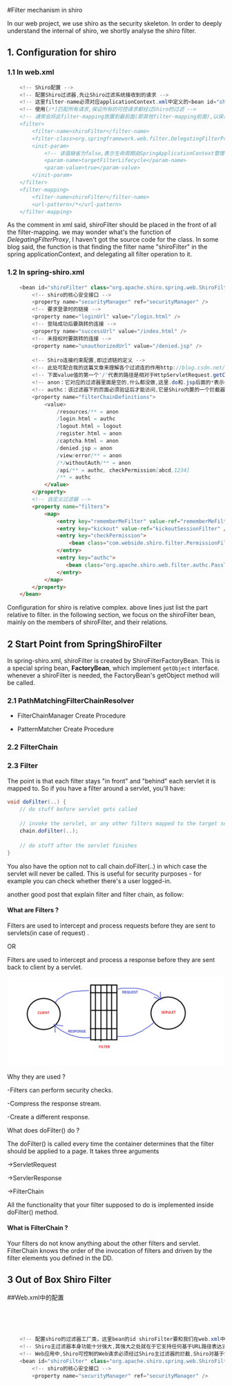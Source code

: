 #Filter mechanism in shiro

In our web project, we use shiro as the security skeleton. In order to deeply understand the internal of shiro, we shortly analyse the shiro filter.
    
## 1. Configuration for shiro

### 1.1 In web.xml

~~~java
	<!-- Shiro配置 -->
	<!-- 配置Shiro过滤器,先让Shiro过滤系统接收到的请求 -->
	<!-- 这里filter-name必须对应applicationContext.xml中定义的<bean id="shiroFilter"/> -->
	<!-- 使用[/*]匹配所有请求,保证所有的可控请求都经过Shiro的过滤 -->
	<!-- 通常会将此filter-mapping放置到最前面(即其他filter-mapping前面),以保证它是过滤器链中第一个起作用的 -->
	<filter>
		<filter-name>shiroFilter</filter-name>
		<filter-class>org.springframework.web.filter.DelegatingFilterProxy</filter-class>
		<init-param>
			<!-- 该值缺省为false,表示生命周期由SpringApplicationContext管理,设置为true则表示由ServletContainer管理 -->
			<param-name>targetFilterLifecycle</param-name>
			<param-value>true</param-value>
		</init-param>
	</filter>
	<filter-mapping>
		<filter-name>shiroFilter</filter-name>
		<url-pattern>/*</url-pattern>
	</filter-mapping>
~~~
As the comment in xml said, shiroFilter should be placed in the front of all the filter-mapping. we may wonder what's the function of *DelegatingFilterProxy*, I haven't got the source code for the class. In some blog said, the function is that finding the filter name "shiroFilter" in the spring applicationContext, and delegating all filter operation to it.

### 1.2 In spring-shiro.xml

~~~java
	<bean id="shiroFilter" class="org.apache.shiro.spring.web.ShiroFilterFactoryBean">
		<!-- shiro的核心安全接口 -->
		<property name="securityManager" ref="securityManager" />
		<!-- 要求登录时的链接 -->
		<property name="loginUrl" value="/login.html" />
		<!-- 登陆成功后要跳转的连接 -->
		<property name="successUrl" value="/index.html" />
		<!-- 未授权时要跳转的连接 -->
		<property name="unauthorizedUrl" value="/denied.jsp" />
		
		<!-- Shiro连接约束配置,即过滤链的定义 -->
		<!-- 此处可配合我的这篇文章来理解各个过滤连的作用http://blog.csdn.net/jadyer/article/details/12172839 -->
		<!-- 下面value值的第一个'/'代表的路径是相对于HttpServletRequest.getContextPath()的值来的 -->
		<!-- anon：它对应的过滤器里面是空的,什么都没做,这里.do和.jsp后面的*表示参数,比方说login.jsp?main这种 -->
		<!-- authc：该过滤器下的页面必须验证后才能访问,它是Shiro内置的一个拦截器org.apache.shiro.web.filter.authc.FormAuthenticationFilter -->
		<property name="filterChainDefinitions">
			<value>
				/resources/** = anon
				/login.html = authc
				/logout.html = logout
				/register.html = anon
				/captcha.html = anon
				/denied.jsp = anon
				/view/error/** = anon
				/*/withoutAuth/** = anon
				/api/** = authc, checkPermission[abcd,1234]
				/** = authc
			</value>
		</property>
		<!-- 自定义过滤器 -->
		<property name="filters">
			<map>
				<entry key="rememberMeFilter" value-ref="rememberMeFilter"/>
				<entry key="kickout" value-ref="kickoutSessionFilter" />
				<entry key="checkPermission">
				    <bean class="com.webside.shiro.filter.PermissionFilter" />
				</entry>
				<entry key="authc">  
                   <bean class="org.apache.shiro.web.filter.authc.PassThruAuthenticationFilter" />  
                </entry>
			</map>
		</property>
	</bean>

~~~
Configuration for shiro is relative complex. above lines just list the part relative to filter. in the following section, we focus on the shiroFilter bean, mainly on the members of shiroFilter, and their relations.  

## 2 Start Point from SpringShiroFilter

In spring-shiro.xml, shiroFilter is created by ShiroFilterFactoryBean. This is a special spring bean, **FactoryBean**, which implement `getObject` interface. whenever a shiroFilter is needed, the FactoryBean's getObject method will be called.


### 2.1 PathMatchingFilterChainResolver

- FilterChainManager
   Create Procedure
         
- PatternMatcher
   Create Procedure
   
### 2.2 FilterChain

### 2.3 Filter 

The point is that each filter stays "in front" and "behind" each servlet it is mapped to. So if you have a filter around a servlet, you'll have:

~~~java
void doFilter(..) { 
    // do stuff before servlet gets called

    // invoke the servlet, or any other filters mapped to the target servlet
    chain.doFilter(..);

    // do stuff after the servlet finishes
}
~~~
You also have the option not to call chain.doFilter(..) in which case the servlet will never be called. This is useful for security purposes - for example you can check whether there's a user logged-in.

another good post that explain filter and filter chain, as follow:

#### What are Filters ?

Filters are used to intercept and process requests before they are sent to servlets(in case of request) .

OR

Filters are used to intercept and process a response before they are sent back to client by a servlet.

![filter-filterchain](images/filter.png)

Why they are used ?

-Filters can perform security checks.

-Compress the response stream.

-Create a different response.

What does doFilter() do ?

The doFilter() is called every time the container determines that the filter should be applied to a page.
It takes three arguments

->ServletRequest

->ServlerResponse

->FilterChain

All the functionality that your filter supposed to do is implemented inside doFilter() method.

#### What is FilterChain ?

Your filters do not know anything about the other filters and servlet. FilterChain knows the order of the invocation of filters and driven by the filter elements you defined in the DD.




## 3 Out of Box Shiro Filter   

    
  



##Web.xml中的配置
```java


	
```

```java
	<!-- 配置shiro的过滤器工厂类，这里bean的id shiroFilter要和我们在web.xml中配置的shior过滤器名称一致<filter-name>shiroFilter</filter-name> -->
	<!-- Shiro主过滤器本身功能十分强大,其强大之处就在于它支持任何基于URL路径表达式的、自定义的过滤器的执行 -->
	<!-- Web应用中,Shiro可控制的Web请求必须经过Shiro主过滤器的拦截,Shiro对基于Spring的Web应用提供了完美的支持 -->
	<bean id="shiroFilter" class="org.apache.shiro.spring.web.ShiroFilterFactoryBean">
		<!-- shiro的核心安全接口 -->
		<property name="securityManager" ref="securityManager" />
```
